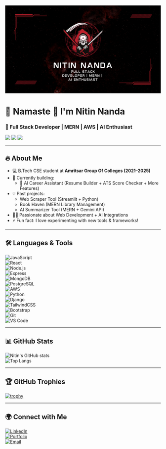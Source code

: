 <p align="center">
  <img src="https://raw.githubusercontent.com/nitin353/nitin353/main/Black%20and%20Red%20Edgy%20Gaming%20Youtube%20Banner%20(1).png" alt="Nitin Nanda Banner"/>
</p>

# 👋 Namaste 🙏 I'm Nitin Nanda  

### 🚀 Full Stack Developer | MERN | AWS | AI Enthusiast  

<img src="https://img.shields.io/badge/Focus-MERN%20Stack-blueviolet" />
<img src="https://img.shields.io/badge/Currently_Learning-AWS%20%26%20DevOps-orange" />
<img src="https://img.shields.io/badge/Open_To-Internships%20%26%20Projects-brightgreen" />

---

## 🔥 About Me  
- 💻 B.Tech CSE student at **Amritsar Group Of Colleges (2021–2025)**  
- 🌱 Currently building:    
  - 📄 AI Career Assistant (Resume Builder + ATS Score Checker + More Features)  
- 💡 Past projects:  
  - Web Scraper Tool (Streamlit + Python)  
  - Book Haven (MERN Library Management)  
  - AI Summarizer Tool (MERN + Gemini API)  
- 🧑‍💻 Passionate about Web Development + AI Integrations  
- ⚡ Fun fact: I love experimenting with new tools & frameworks!  

---

## 🛠️ Languages & Tools  
![JavaScript](https://img.shields.io/badge/-JavaScript-F7DF1E?logo=javascript&logoColor=black)  
![React](https://img.shields.io/badge/-React-61DAFB?logo=react&logoColor=black)  
![Node.js](https://img.shields.io/badge/-Node.js-339933?logo=node.js&logoColor=white)  
![Express](https://img.shields.io/badge/-Express-000000?logo=express&logoColor=white)  
![MongoDB](https://img.shields.io/badge/-MongoDB-47A248?logo=mongodb&logoColor=white)  
![PostgreSQL](https://img.shields.io/badge/-PostgreSQL-336791?logo=postgresql&logoColor=white)  
![AWS](https://img.shields.io/badge/-AWS-232F3E?logo=amazon-aws&logoColor=white)  
![Python](https://img.shields.io/badge/-Python-3776AB?logo=python&logoColor=white)  
![Django](https://img.shields.io/badge/-Django-092E20?logo=django&logoColor=white)  
![TailwindCSS](https://img.shields.io/badge/-TailwindCSS-38B2AC?logo=tailwind-css&logoColor=white)  
![Bootstrap](https://img.shields.io/badge/-Bootstrap-563D7C?logo=bootstrap&logoColor=white)  
![Git](https://img.shields.io/badge/-Git-F05032?logo=git&logoColor=white)  
![VS Code](https://img.shields.io/badge/-VS%20Code-007ACC?logo=visual-studio-code&logoColor=white)  

---

## 📊 GitHub Stats  
![Nitin's GitHub stats](https://github-readme-stats.vercel.app/api?username=nitin353&show_icons=true&theme=radical)  
![Top Langs](https://github-readme-stats.vercel.app/api/top-langs/?username=nitin353&layout=compact&theme=radical)  

---

## 🏆 GitHub Trophies  
[![trophy](https://github-profile-trophy.vercel.app/?username=nitin353&theme=onedark)](https://github.com/ryo-ma/github-profile-trophy)

---

## 🌍 Connect with Me  
[![LinkedIn](https://img.shields.io/badge/-LinkedIn-blue?logo=linkedin&logoColor=white)](http://www.linkedin.com/in/nitin-nanda456)  
[![Portfolio](https://img.shields.io/badge/-Portfolio-black?logo=vercel&logoColor=white)](https://nitin353.github.io)  
[![Email](https://img.shields.io/badge/-Email-red?logo=gmail&logoColor=white)](mailto:nitinnanda1290@gmail.com)  
